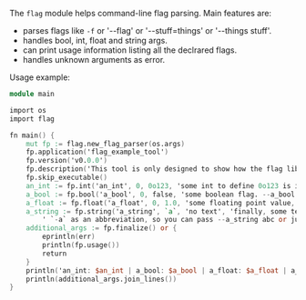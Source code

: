 The `flag` module helps command-line flag parsing.
Main features are:
- parses flags like `-f` or '--flag' or '--stuff=things' or '--things stuff'.
- handles bool, int, float and string args.
- can print usage information listing all the declrared flags.
- handles unknown arguments as error.

Usage example:

```v
module main

import os
import flag

fn main() {
	mut fp := flag.new_flag_parser(os.args)
	fp.application('flag_example_tool')
	fp.version('v0.0.0')
	fp.description('This tool is only designed to show how the flag lib is working')
	fp.skip_executable()
	an_int := fp.int('an_int', 0, 0o123, 'some int to define 0o123 is its default value')
	a_bool := fp.bool('a_bool', 0, false, 'some boolean flag. --a_bool will set it to true.')
	a_float := fp.float('a_float', 0, 1.0, 'some floating point value, by default 1.0 .')
	a_string := fp.string('a_string', `a`, 'no text', 'finally, some text with ' +
		' `-a` as an abbreviation, so you can pass --a_string abc or just -a abc')
	additional_args := fp.finalize() or {
		eprintln(err)
		println(fp.usage())
		return
	}
	println('an_int: $an_int | a_bool: $a_bool | a_float: $a_float | a_string: "$a_string" ')
	println(additional_args.join_lines())
}
```
